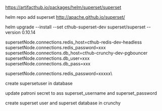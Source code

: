 https://artifacthub.io/packages/helm/superset/superset

helm repo add superset http://apache.github.io/superset/

helm upgrade --install --set
cthub-superset-dev superset/superset --version 0.10.14

supersetNode.connections.redis_host=cthub-redis-dev-headless
supersetNode.connections.redis_password=xxx
supersetNode.connections.db_host=cthub-crunchy-dev-pgbouncer
supersetNode.connections.db_user=xxx
supersetNode.connections.db_pass=xxx

supersetNode.connections.redis_password=xxxxx\\

create supersetuser in database

update patroni secret to ass superset_username and superset_password

create superset user and superset database in crunchy
